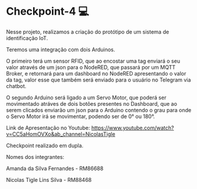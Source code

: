 # Checkpoint-4 :computer:


Nesse projeto, realizamos a criação do protótipo de um sistema de identificação IoT.

Teremos uma integração com dois Arduinos. 

O primeiro terá um sensor RFID, que ao encostar uma tag enviará o seu valor através de um json para o NodeRED,
que passará por um  MQTT Broker, e retornará para um dashboard no NodeRED apresentando o valor da tag, valor esse
que também será enviado para o usuário no Telegram via chatbot.

O segundo Arduino será ligado a um Servo Motor, que poderá ser movimentado atráves de dois botões presentes no Dashboard,
que ao serem clicados enviarão um json para o Arduino contendo o grau para onde o Servo Motor irá se movimentar, podendo ser de 0°
ou 180°.

Link de Apresentação no Youtube:
https://www.youtube.com/watch?v=CC5aHomOVXo&ab_channel=NicolasTigle

Checkpoint realizado em dupla.

Nomes dos integrantes:

Amanda da Silva Fernandes - RM86688

Nicolas Tigle Lins Silva - RM88468


